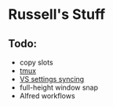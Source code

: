 # Russell's Stuff

## Todo:
- copy slots
- [tmux](https://www.bugsnag.com/blog/tmux-and-vim)
- [VS settings syncing](https://itnext.io/settings-sync-with-vs-code-c3d4f126989)
- full-height window snap
- Alfred workflows
